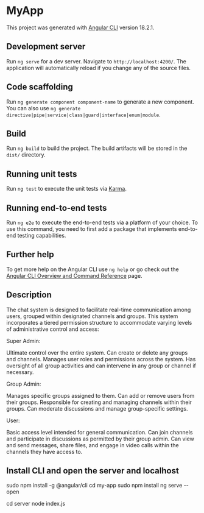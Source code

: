 # MyApp

This project was generated with [Angular CLI](https://github.com/angular/angular-cli) version 18.2.1.

## Development server

Run `ng serve` for a dev server. Navigate to `http://localhost:4200/`. The application will automatically reload if you change any of the source files.

## Code scaffolding

Run `ng generate component component-name` to generate a new component. You can also use `ng generate directive|pipe|service|class|guard|interface|enum|module`.

## Build

Run `ng build` to build the project. The build artifacts will be stored in the `dist/` directory.

## Running unit tests

Run `ng test` to execute the unit tests via [Karma](https://karma-runner.github.io).

## Running end-to-end tests

Run `ng e2e` to execute the end-to-end tests via a platform of your choice. To use this command, you need to first add a package that implements end-to-end testing capabilities.

## Further help

To get more help on the Angular CLI use `ng help` or go check out the [Angular CLI Overview and Command Reference](https://angular.dev/tools/cli) page.

## Description

The chat system is designed to facilitate real-time communication among users, grouped within designated channels and groups. This system incorporates a tiered permission structure to accommodate varying levels of administrative control and access:

Super Admin:

Ultimate control over the entire system.
Can create or delete any groups and channels.
Manages user roles and permissions across the system.
Has oversight of all group activities and can intervene in any group or channel if necessary.

Group Admin:

Manages specific groups assigned to them.
Can add or remove users from their groups.
Responsible for creating and managing channels within their groups.
Can moderate discussions and manage group-specific settings.

User:

Basic access level intended for general communication.
Can join channels and participate in discussions as permitted by their group admin.
Can view and send messages, share files, and engage in video calls within the channels they have access to.

## Install CLI and open the server and localhost
sudo npm install -g @angular/cli
cd my-app
sudo npm install
ng serve --open

cd server
node index.js